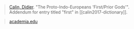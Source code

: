 > [Calin, Didier](calin.md). "The Proto-Indo-Europeans 'First/Prior Gods'". Addendum for entry titled "first" in [[calin2017-dictionary]].

> [academia.edu](https://www.academia.edu/44232356)